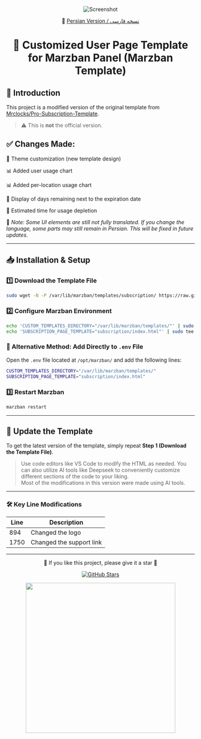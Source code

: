 <div align="center">
  
![Screenshot](tmp.png)


📄 [Persian Version / نسخه فارسی](README-FA.md)


# 📌 Customized User Page Template for Marzban Panel (Marzban Template)
</div>

## 🎨 Introduction

This project is a modified version of the original template from [Mrclocks/Pro-Subscription-Template](https://github.com/Mrclocks/Pro-Subscription-Template).

> ⚠️ This is **not** the official version.

## ✅ Changes Made:

🎨 Theme customization (new template design)
  
📊 Added user usage chart  

📊 Added per-location usage chart  

🧭 Display of days remaining next to the expiration date  

🔋 Estimated time for usage depletion  

📝 *Note: Some UI elements are still not fully translated. If you change the language, some parts may still remain in Persian. This will be fixed in future updates.*

---

## 📥 Installation & Setup

### 1️⃣ Download the Template File

```bash
sudo wget -N -P /var/lib/marzban/templates/subscription/ https://raw.githubusercontent.com/sarouk/Pro-Subscription-Template/main/index.html
```

### 2️⃣ Configure Marzban Environment

```bash
echo 'CUSTOM_TEMPLATES_DIRECTORY="/var/lib/marzban/templates/"' | sudo tee -a /opt/marzban/.env
echo 'SUBSCRIPTION_PAGE_TEMPLATE="subscription/index.html"' | sudo tee -a /opt/marzban/.env
```

### 📝 Alternative Method: Add Directly to `.env` File

Open the `.env` file located at `/opt/marzban/` and add the following lines:

```bash
CUSTOM_TEMPLATES_DIRECTORY="/var/lib/marzban/templates/"
SUBSCRIPTION_PAGE_TEMPLATE="subscription/index.html"
```

### 3️⃣ Restart Marzban

```bash
marzban restart
```

---

## 🔄 Update the Template

To get the latest version of the template, simply repeat **Step 1 (Download the Template File)**.

> Use code editors like VS Code to modify the HTML as needed. You can also utilize AI tools like Deepseek to conveniently customize different sections of the code to your liking.  
> Most of the modifications in this version were made using AI tools.

---

### 🛠 Key Line Modifications

| Line   | Description               |
|--------|---------------------------|
| 894    | Changed the logo          |
| 1750   | Changed the support link  |

---

<div align="center">
  <p>🌟 If you like this project, please give it a star 🌟</p>

  <p>
    <a href="https://github.com/sarouk/Pro-Subscription-Template">
      <img src="https://img.shields.io/github/stars/sarouk/Pro-Subscription-Template?style=social" alt="GitHub Stars">
    </a>
  </p>

  <img src="https://i.postimg.cc/xCdWMHhw/IMG-7600.gif" width="400"/>
</div>